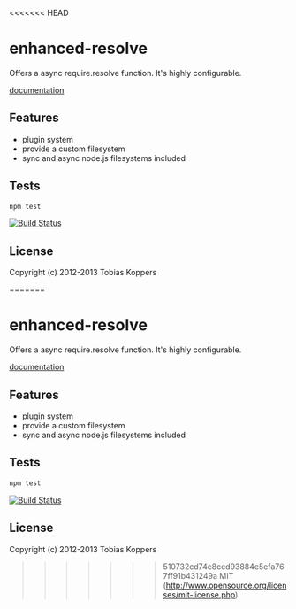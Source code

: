 <<<<<<< HEAD
# enhanced-resolve

Offers a async require.resolve function. It's highly configurable.

[documentation](https://github.com/webpack/docs/wiki)


## Features

* plugin system
* provide a custom filesystem
* sync and async node.js filesystems included


## Tests

``` javascript
npm test
```

[![Build Status](https://secure.travis-ci.org/webpack/enhanced-resolve.png?branch=master)](http://travis-ci.org/webpack/enhanced-resolve)


## License

Copyright (c) 2012-2013 Tobias Koppers

=======
# enhanced-resolve

Offers a async require.resolve function. It's highly configurable.

[documentation](https://github.com/webpack/docs/wiki)


## Features

* plugin system
* provide a custom filesystem
* sync and async node.js filesystems included


## Tests

``` javascript
npm test
```

[![Build Status](https://secure.travis-ci.org/webpack/enhanced-resolve.png?branch=master)](http://travis-ci.org/webpack/enhanced-resolve)


## License

Copyright (c) 2012-2013 Tobias Koppers

>>>>>>> 510732cd74c8ced93884e5efa767ff91b431249a
MIT (http://www.opensource.org/licenses/mit-license.php)